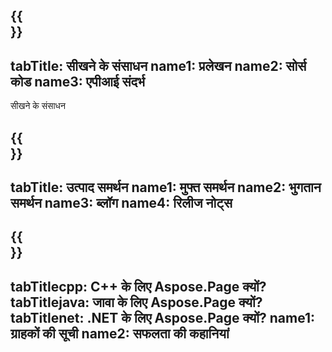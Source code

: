 ﻿---
translation: true
deploy: false
---

{{<section learningresources>}}
---
tabTitle: सीखने के संसाधन
name1: प्रलेखन
name2: सोर्स कोड
name3: एपीआई संदर्भ
---

सीखने के संसाधन

{{<section support>}}
---
tabTitle: उत्पाद समर्थन
name1: मुफ्त समर्थन
name2: भुगतान समर्थन
name3: ब्लॉग
name4: रिलीज नोट्स
---

{{<section why>}}
---
tabTitlecpp: C++ के लिए Aspose.Page क्यों?
tabTitlejava: जावा के लिए Aspose.Page क्यों?
tabTitlenet: .NET के लिए Aspose.Page क्यों?
name1: ग्राहकों की सूची
name2: सफलता की कहानियां
---
